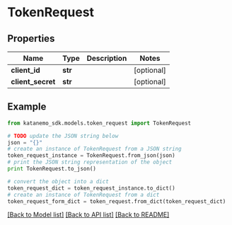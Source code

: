 # TokenRequest


## Properties
Name | Type | Description | Notes
------------ | ------------- | ------------- | -------------
**client_id** | **str** |  | [optional] 
**client_secret** | **str** |  | [optional] 

## Example

```python
from katanemo_sdk.models.token_request import TokenRequest

# TODO update the JSON string below
json = "{}"
# create an instance of TokenRequest from a JSON string
token_request_instance = TokenRequest.from_json(json)
# print the JSON string representation of the object
print TokenRequest.to_json()

# convert the object into a dict
token_request_dict = token_request_instance.to_dict()
# create an instance of TokenRequest from a dict
token_request_form_dict = token_request.from_dict(token_request_dict)
```
[[Back to Model list]](../README.md#documentation-for-models) [[Back to API list]](../README.md#documentation-for-api-endpoints) [[Back to README]](../README.md)


